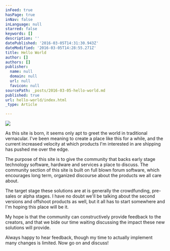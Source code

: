 ```yaml
---
inFeed: true
hasPage: true
inNav: false
inLanguage: null
starred: false
keywords: []
description: ''
datePublished: '2016-03-05T14:31:30.943Z'
dateModified: '2016-03-05T14:28:55.271Z'
title: Hello World
author: []
authors: []
publisher:
  name: null
  domain: null
  url: null
  favicon: null
sourcePath: _posts/2016-03-05-hello-world.md
published: true
url: hello-world/index.html
_type: Article

---
```

![](https://the-grid-user-content.s3-us-west-2.amazonaws.com/7ba340e5-20be-41bc-8c49-50e937816ec5.jpg)

As this site is born, it seems only apt to greet the world in traditional vernacular.
I've been meaning to create a place like this for a while, and the current increased velocity at which products I'm interested in are shipping has pushed me over the edge. 

The purpose of this site is to give the community that backs early stage technology software, hardware and services a place to discuss. The community section of this site is built on full blown forum software, which encourages long term, organized discourse about the products we all care about. 

The target stage these solutions are at is generally the crowdfunding, pre-sales or alpha stages. I have no doubt we'll be talking about the second versions and offshoot products as well, but it all has to start somewhere and I'm hoping this place will be it. 

My hope is that the community can constructively provide feedback to the creators, and that we bide our time waiting discussing the impact these new solutions will provide. 

Always happy to hear feedback, though my time to actually implement many changes is limited. Now go on and discuss!